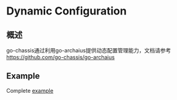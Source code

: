 # Dynamic Configuration
## 概述

go-chassis通过利用go-archaius提供动态配置管理能力，文档请参考 https://github.com/go-chassis/go-archaius
## Example
Complete [example](https://github.com/go-chassis/go-chassis-examples/tree/master/archaius)


